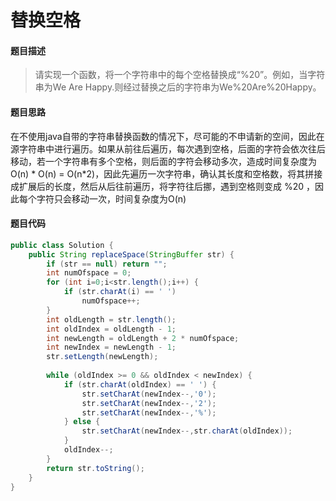 # 替换空格

#### **题目描述**

> 请实现一个函数，将一个字符串中的每个空格替换成“%20”。例如，当字符串为We Are Happy.则经过替换之后的字符串为We%20Are%20Happy。

#### **题目思路**

在不使用java自带的字符串替换函数的情况下，尽可能的不申请新的空间，因此在源字符串中进行遍历。如果从前往后遍历，每次遇到空格，后面的字符会依次往后移动，若一个字符串有多个空格，则后面的字符会移动多次，造成时间复杂度为O(n) * O(n) = O(n*2)，因此先遍历一次字符串，确认其长度和空格数，将其拼接成扩展后的长度，然后从后往前遍历，将字符往后挪，遇到空格则变成 %20 ，因此每个字符只会移动一次，时间复杂度为O(n)



#### 题目代码

```java
public class Solution {
    public String replaceSpace(StringBuffer str) {
        if (str == null) return "";
        int numOfspace = 0;
        for (int i=0;i<str.length();i++) {
            if (str.charAt(i) == ' ')
                numOfspace++;
        }
        int oldLength = str.length();
        int oldIndex = oldLength - 1;
        int newLength = oldLength + 2 * numOfspace;
        int newIndex = newLength - 1;
        str.setLength(newLength);
        
        while (oldIndex >= 0 && oldIndex < newIndex) {
            if (str.charAt(oldIndex) == ' ') {
                str.setCharAt(newIndex--,'0');
                str.setCharAt(newIndex--,'2');
                str.setCharAt(newIndex--,'%');
            } else {
                str.setCharAt(newIndex--,str.charAt(oldIndex));
            }
            oldIndex--;
        }
        return str.toString();
    }
}
```